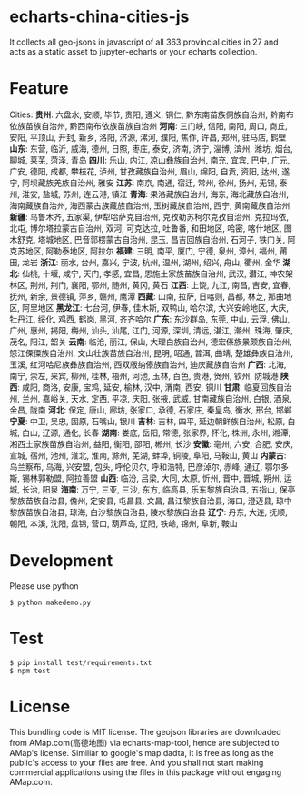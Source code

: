 # echarts-china-cities-js

It collects all geo-jsons in javascript of all 363 provincial cities
in 27 and acts as a static asset to jupyter-echarts or your
echarts collection.

# Feature

Cities:
**贵州**:
六盘水, 安顺, 毕节, 贵阳, 遵义, 铜仁, 黔东南苗族侗族自治州, 黔南布依族苗族自治州, 黔西南布依族苗族自治州
**河南**:
三门峡, 信阳, 南阳, 周口, 商丘, 安阳, 平顶山, 开封, 新乡, 洛阳, 济源, 漯河, 濮阳, 焦作, 许昌, 郑州, 驻马店, 鹤壁
**山东**:
东营, 临沂, 威海, 德州, 日照, 枣庄, 泰安, 济南, 济宁, 淄博, 滨州, 潍坊, 烟台, 聊城, 莱芜, 菏泽, 青岛
**四川**:
乐山, 内江, 凉山彝族自治州, 南充, 宜宾, 巴中, 广元, 广安, 德阳, 成都, 攀枝花, 泸州, 甘孜藏族自治州, 眉山, 绵阳, 自贡, 资阳, 达州, 遂宁, 阿坝藏族羌族自治州, 雅安
**江苏**:
南京, 南通, 宿迁, 常州, 徐州, 扬州, 无锡, 泰州, 淮安, 盐城, 苏州, 连云港, 镇江
**青海**:
果洛藏族自治州, 海东, 海北藏族自治州, 海南藏族自治州, 海西蒙古族藏族自治州, 玉树藏族自治州, 西宁, 黄南藏族自治州
**新疆**:
乌鲁木齐, 五家渠, 伊犁哈萨克自治州, 克孜勒苏柯尔克孜自治州, 克拉玛依, 北屯, 博尔塔拉蒙古自治州, 双河, 可克达拉, 吐鲁番, 和田地区, 哈密, 喀什地区, 图木舒克, 塔城地区, 巴音郭楞蒙古自治州, 昆玉, 昌吉回族自治州, 石河子, 铁门关, 阿克苏地区, 阿勒泰地区, 阿拉尔
**福建**:
三明, 南平, 厦门, 宁德, 泉州, 漳州, 福州, 莆田, 龙岩
**浙江**:
丽水, 台州, 嘉兴, 宁波, 杭州, 温州, 湖州, 绍兴, 舟山, 衢州, 金华
**湖北**:
仙桃, 十堰, 咸宁, 天门, 孝感, 宜昌, 恩施土家族苗族自治州, 武汉, 潜江, 神农架林区, 荆州, 荆门, 襄阳, 鄂州, 随州, 黄冈, 黄石
**江西**:
上饶, 九江, 南昌, 吉安, 宜春, 抚州, 新余, 景德镇, 萍乡, 赣州, 鹰潭
**西藏**:
山南, 拉萨, 日喀则, 昌都, 林芝, 那曲地区, 阿里地区
**黑龙江**:
七台河, 伊春, 佳木斯, 双鸭山, 哈尔滨, 大兴安岭地区, 大庆, 牡丹江, 绥化, 鸡西, 鹤岗, 黑河, 齐齐哈尔
**广东**:
东沙群岛, 东莞, 中山, 云浮, 佛山, 广州, 惠州, 揭阳, 梅州, 汕头, 汕尾, 江门, 河源, 深圳, 清远, 湛江, 潮州, 珠海, 肇庆, 茂名, 阳江, 韶关
**云南**:
临沧, 丽江, 保山, 大理白族自治州, 德宏傣族景颇族自治州, 怒江傈僳族自治州, 文山壮族苗族自治州, 昆明, 昭通, 普洱, 曲靖, 楚雄彝族自治州, 玉溪, 红河哈尼族彝族自治州, 西双版纳傣族自治州, 迪庆藏族自治州
**广西**:
北海, 南宁, 崇左, 来宾, 柳州, 桂林, 梧州, 河池, 玉林, 百色, 贵港, 贺州, 钦州, 防城港
**陕西**:
咸阳, 商洛, 安康, 宝鸡, 延安, 榆林, 汉中, 渭南, 西安, 铜川
**甘肃**:
临夏回族自治州, 兰州, 嘉峪关, 天水, 定西, 平凉, 庆阳, 张掖, 武威, 甘南藏族自治州, 白银, 酒泉, 金昌, 陇南
**河北**:
保定, 唐山, 廊坊, 张家口, 承德, 石家庄, 秦皇岛, 衡水, 邢台, 邯郸
**宁夏**:
中卫, 吴忠, 固原, 石嘴山, 银川
**吉林**:
吉林, 四平, 延边朝鲜族自治州, 松原, 白城, 白山, 辽源, 通化, 长春
**湖南**:
娄底, 岳阳, 常德, 张家界, 怀化, 株洲, 永州, 湘潭, 湘西土家族苗族自治州, 益阳, 衡阳, 邵阳, 郴州, 长沙
**安徽**:
亳州, 六安, 合肥, 安庆, 宣城, 宿州, 池州, 淮北, 淮南, 滁州, 芜湖, 蚌埠, 铜陵, 阜阳, 马鞍山, 黄山
**内蒙古**:
乌兰察布, 乌海, 兴安盟, 包头, 呼伦贝尔, 呼和浩特, 巴彦淖尔, 赤峰, 通辽, 鄂尔多斯, 锡林郭勒盟, 阿拉善盟
**山西**:
临汾, 吕梁, 大同, 太原, 忻州, 晋中, 晋城, 朔州, 运城, 长治, 阳泉
**海南**:
万宁, 三亚, 三沙, 东方, 临高县, 乐东黎族自治县, 五指山, 保亭黎族苗族自治县, 儋州, 定安县, 屯昌县, 文昌, 昌江黎族自治县, 海口, 澄迈县, 琼中黎族苗族自治县, 琼海, 白沙黎族自治县, 陵水黎族自治县
**辽宁**:
丹东, 大连, 抚顺, 朝阳, 本溪, 沈阳, 盘锦, 营口, 葫芦岛, 辽阳, 铁岭, 锦州, 阜新, 鞍山


# Development

Please use python

```shell
$ python makedemo.py
```

# Test

```shell
$ pip install test/requirements.txt
$ npm test
```

# License

This bundling code is MIT license. The geojson libraries are downloaded from
AMap.com(高德地图) via echarts-map-tool, hence are subjected to AMap's license. Similiar
to google's map dadta, it is free as long as the public's access to your files
are free. And you shall not start making commercial applications using the
files in this package without engaging AMap.com.
